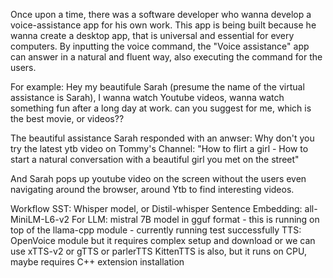 Once upon a time, there was a software developer who wanna develop a voice-assistance app for his own work. 
This app is being built because he wanna create a desktop app, that is universal and essential for every computers.
By inputting the voice command, the "Voice assistance" app can answer in a natural and fluent way, also executing the command for the users. 

For example: Hey my beautifule Sarah (presume the name of the virtual assistance is Sarah), I wanna watch Youtube videos, wanna watch something fun after a long day at work. can you suggest for me, which is the best movie, or videos??

The beautiful assistance Sarah responded with an anwser: Why don't you try the latest ytb video on Tommy's Channel: "How to flirt a girl - How to start a natural conversation with a beautiful girl you met on the street"

And Sarah pops up youtube video on the screen without the users even navigating around the browser, around Ytb to find interesting videos.


Workflow
SST: Whisper model, or Distil-whisper
Sentence Embedding: all-MiniLM-L6-v2
For LLM: mistral 7B model in gguf format - this is running on top of the llama-cpp module - currently running test successfully
TTS: OpenVoice module but it requires complex setup and download
or we can use xTTS-v2 or gTTS or parlerTTS
KittenTTS is also, but it runs on CPU, maybe requires C++ extension installation